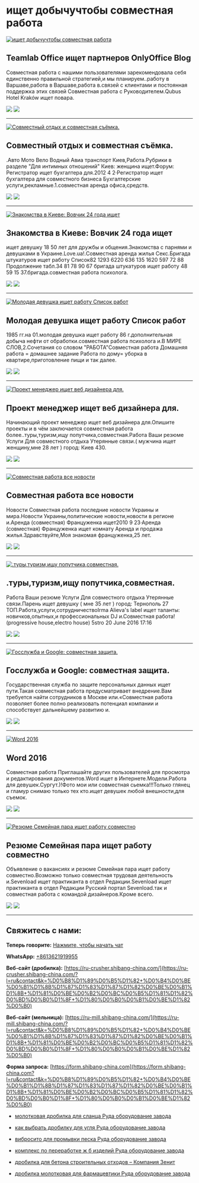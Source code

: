 # ищет добычучтобы совместная работа

<a href="https://swt.shibang-china.com/?l=ru&img&k=%D0%B8%D1%89%D0%B5%D1%82+%D0%B4%D0%BE%D0%B1%D1%8B%D1%87%D1%83%D1%87%D1%82%D0%BE%D0%B1%D1%8B+%D1%81%D0%BE%D0%B2%D0%BC%D0%B5%D1%81%D1%82%D0%BD%D0%B0%D1%8F+%D1%80%D0%B0%D0%B1%D0%BE%D1%82%D0%B0" target="_blank">![ищет добычучтобы совместная работа](http://static.shibang-china.com/all-800x300/900.jpg)</a>

## Teamlab Office ищет партнеров OnlyOffice Blog
Совместная работа с нашими пользователями зарекомендовала себя единственно правильной стратегией,и мы планируем..работу в Варшаве,работа в Варшаве,работа в.связей с клиентами и постоянная поддержка этих связей Совместная работа с Руководителем.Qubus Hotel Kraków ищет повара.


<a href="https://whatsapp.shibangsoft.com/WhatsApp.php" target="_blank" title="WhatsApp">![](http://static.shibang-china.com/icon/whatsapp.png)</a> <a href="https://swt.shibang-china.com/?l=ru&icon&k=%D0%B8%D1%89%D0%B5%D1%82+%D0%B4%D0%BE%D0%B1%D1%8B%D1%87%D1%83%D1%87%D1%82%D0%BE%D0%B1%D1%8B+%D1%81%D0%BE%D0%B2%D0%BC%D0%B5%D1%81%D1%82%D0%BD%D0%B0%D1%8F+%D1%80%D0%B0%D0%B1%D0%BE%D1%82%D0%B0" target="_blank">![](http://static.shibang-china.com/icon/chat-ru.png)</a>

---

<a href="https://swt.shibang-china.com/?l=ru&img&k=%D0%B8%D1%89%D0%B5%D1%82+%D0%B4%D0%BE%D0%B1%D1%8B%D1%87%D1%83%D1%87%D1%82%D0%BE%D0%B1%D1%8B+%D1%81%D0%BE%D0%B2%D0%BC%D0%B5%D1%81%D1%82%D0%BD%D0%B0%D1%8F+%D1%80%D0%B0%D0%B1%D0%BE%D1%82%D0%B0" target="_blank">![Совместный отдых и совместная съёмка.](http://static.shibang-china.com/all-800x300/1351.jpg)</a>

## Совместный отдых и совместная съёмка.
.Авто Мото Вело Водный Авиа транспорт Киев,Работа.Рубрики в разделе "Для интимных отношений" Киев: женщина ищет.Форум: Регистратор ищет бухгалтера для.2012 4 2·Регистратор ищет бухгалтера для совместного бизнеса Бухгалтерские услуги,рекламные.1.совместная аренда офиса,средств.


<a href="https://whatsapp.shibangsoft.com/WhatsApp.php" target="_blank" title="WhatsApp">![](http://static.shibang-china.com/icon/whatsapp.png)</a> <a href="https://swt.shibang-china.com/?l=ru&icon&k=%D0%B8%D1%89%D0%B5%D1%82+%D0%B4%D0%BE%D0%B1%D1%8B%D1%87%D1%83%D1%87%D1%82%D0%BE%D0%B1%D1%8B+%D1%81%D0%BE%D0%B2%D0%BC%D0%B5%D1%81%D1%82%D0%BD%D0%B0%D1%8F+%D1%80%D0%B0%D0%B1%D0%BE%D1%82%D0%B0" target="_blank">![](http://static.shibang-china.com/icon/chat-ru.png)</a>

---

<a href="https://swt.shibang-china.com/?l=ru&img&k=%D0%B8%D1%89%D0%B5%D1%82+%D0%B4%D0%BE%D0%B1%D1%8B%D1%87%D1%83%D1%87%D1%82%D0%BE%D0%B1%D1%8B+%D1%81%D0%BE%D0%B2%D0%BC%D0%B5%D1%81%D1%82%D0%BD%D0%B0%D1%8F+%D1%80%D0%B0%D0%B1%D0%BE%D1%82%D0%B0" target="_blank">![Знакомства в Киеве: Вовчик 24 года ищет](http://static.shibang-china.com/all-800x300/665.jpg)</a>

## Знакомства в Киеве: Вовчик 24 года ищет
ищет девушку 18 50 лет для дружбы и общения.Знакомства с парнями и девушками в Украине.Love.ua!.Совместная аренда жилья Секс.Бригада штукатуров ищет работу Список82 1293 6220 636 135 1620 597 72 88 Продолжение табл.34 81 78 90 67 бригада штукатуров ищет работу 48 59 15 37.бригада.совместная работа психолога.


<a href="https://whatsapp.shibangsoft.com/WhatsApp.php" target="_blank" title="WhatsApp">![](http://static.shibang-china.com/icon/whatsapp.png)</a> <a href="https://swt.shibang-china.com/?l=ru&icon&k=%D0%B8%D1%89%D0%B5%D1%82+%D0%B4%D0%BE%D0%B1%D1%8B%D1%87%D1%83%D1%87%D1%82%D0%BE%D0%B1%D1%8B+%D1%81%D0%BE%D0%B2%D0%BC%D0%B5%D1%81%D1%82%D0%BD%D0%B0%D1%8F+%D1%80%D0%B0%D0%B1%D0%BE%D1%82%D0%B0" target="_blank">![](http://static.shibang-china.com/icon/chat-ru.png)</a>

---

<a href="https://swt.shibang-china.com/?l=ru&img&k=%D0%B8%D1%89%D0%B5%D1%82+%D0%B4%D0%BE%D0%B1%D1%8B%D1%87%D1%83%D1%87%D1%82%D0%BE%D0%B1%D1%8B+%D1%81%D0%BE%D0%B2%D0%BC%D0%B5%D1%81%D1%82%D0%BD%D0%B0%D1%8F+%D1%80%D0%B0%D0%B1%D0%BE%D1%82%D0%B0" target="_blank">![Молодая девушка ищет работу Список работ](http://static.shibang-china.com/all-800x300/443.jpg)</a>

## Молодая девушка ищет работу Список работ
1985 гг.на 01.молодая девушка ищет работу 86 г.дополнительная добыча нефти от обработки.совместная работа психолога и.В МИРЕ СЛОВ,2.Сочетания со словом "РАБОТА"Совместная работа Домашняя работа = домашнее задание Работа по дому= уборка в квартире,приготовление пищи и так далее.


<a href="https://whatsapp.shibangsoft.com/WhatsApp.php" target="_blank" title="WhatsApp">![](http://static.shibang-china.com/icon/whatsapp.png)</a> <a href="https://swt.shibang-china.com/?l=ru&icon&k=%D0%B8%D1%89%D0%B5%D1%82+%D0%B4%D0%BE%D0%B1%D1%8B%D1%87%D1%83%D1%87%D1%82%D0%BE%D0%B1%D1%8B+%D1%81%D0%BE%D0%B2%D0%BC%D0%B5%D1%81%D1%82%D0%BD%D0%B0%D1%8F+%D1%80%D0%B0%D0%B1%D0%BE%D1%82%D0%B0" target="_blank">![](http://static.shibang-china.com/icon/chat-ru.png)</a>

---

<a href="https://swt.shibang-china.com/?l=ru&img&k=%D0%B8%D1%89%D0%B5%D1%82+%D0%B4%D0%BE%D0%B1%D1%8B%D1%87%D1%83%D1%87%D1%82%D0%BE%D0%B1%D1%8B+%D1%81%D0%BE%D0%B2%D0%BC%D0%B5%D1%81%D1%82%D0%BD%D0%B0%D1%8F+%D1%80%D0%B0%D0%B1%D0%BE%D1%82%D0%B0" target="_blank">![Проект менеджер ищет веб дизайнера для.](http://static.shibang-china.com/all-800x300/583.jpg)</a>

## Проект менеджер ищет веб дизайнера для.
Начинающий проект менеджер ищет веб дизайнера для.Опишите проекты и в чём заключается совместная работа более..туры,туризм,ищу попутчика,совместная.Работа Ваши резюме Услуги Для совместного отдыха Утерянные связи.( мужчина ищет женщину,мне 28 лет ) город: Киев 430.


<a href="https://whatsapp.shibangsoft.com/WhatsApp.php" target="_blank" title="WhatsApp">![](http://static.shibang-china.com/icon/whatsapp.png)</a> <a href="https://swt.shibang-china.com/?l=ru&icon&k=%D0%B8%D1%89%D0%B5%D1%82+%D0%B4%D0%BE%D0%B1%D1%8B%D1%87%D1%83%D1%87%D1%82%D0%BE%D0%B1%D1%8B+%D1%81%D0%BE%D0%B2%D0%BC%D0%B5%D1%81%D1%82%D0%BD%D0%B0%D1%8F+%D1%80%D0%B0%D0%B1%D0%BE%D1%82%D0%B0" target="_blank">![](http://static.shibang-china.com/icon/chat-ru.png)</a>

---

<a href="https://swt.shibang-china.com/?l=ru&img&k=%D0%B8%D1%89%D0%B5%D1%82+%D0%B4%D0%BE%D0%B1%D1%8B%D1%87%D1%83%D1%87%D1%82%D0%BE%D0%B1%D1%8B+%D1%81%D0%BE%D0%B2%D0%BC%D0%B5%D1%81%D1%82%D0%BD%D0%B0%D1%8F+%D1%80%D0%B0%D0%B1%D0%BE%D1%82%D0%B0" target="_blank">![Совместная работа все новости](http://static.shibang-china.com/all-800x300/193.jpg)</a>

## Совместная работа все новости
Новости Совместная работа последние новости Украины и мира.Новости Украины,политические новости,новости в регионе и.Аренда (совместная) Француженка ищет2010 9 23·Аренда (совместная) Француженка ищет комнату Аренда и продажа жилья.Здравствуйте,Моя знакомая француженка,25 лет.


<a href="https://whatsapp.shibangsoft.com/WhatsApp.php" target="_blank" title="WhatsApp">![](http://static.shibang-china.com/icon/whatsapp.png)</a> <a href="https://swt.shibang-china.com/?l=ru&icon&k=%D0%B8%D1%89%D0%B5%D1%82+%D0%B4%D0%BE%D0%B1%D1%8B%D1%87%D1%83%D1%87%D1%82%D0%BE%D0%B1%D1%8B+%D1%81%D0%BE%D0%B2%D0%BC%D0%B5%D1%81%D1%82%D0%BD%D0%B0%D1%8F+%D1%80%D0%B0%D0%B1%D0%BE%D1%82%D0%B0" target="_blank">![](http://static.shibang-china.com/icon/chat-ru.png)</a>

---

<a href="https://swt.shibang-china.com/?l=ru&img&k=%D0%B8%D1%89%D0%B5%D1%82+%D0%B4%D0%BE%D0%B1%D1%8B%D1%87%D1%83%D1%87%D1%82%D0%BE%D0%B1%D1%8B+%D1%81%D0%BE%D0%B2%D0%BC%D0%B5%D1%81%D1%82%D0%BD%D0%B0%D1%8F+%D1%80%D0%B0%D0%B1%D0%BE%D1%82%D0%B0" target="_blank">![.туры,туризм,ищу попутчика,совместная.](http://static.shibang-china.com/all-800x300/1405.jpg)</a>

## .туры,туризм,ищу попутчика,совместная.
Работа Ваши резюме Услуги Для совместного отдыха Утерянные связи.Парень ищет девушку ( мне 35 лет ) город: Тернополь 27 ТОП.Работа,услуги,сотрудничествоIrma Alieva's label ищет таланты: новичков,опытных,и профессиональных DJ и.Совместная работа! (progressive house,electro house) 5stro 20 June 2016 17:16


<a href="https://whatsapp.shibangsoft.com/WhatsApp.php" target="_blank" title="WhatsApp">![](http://static.shibang-china.com/icon/whatsapp.png)</a> <a href="https://swt.shibang-china.com/?l=ru&icon&k=%D0%B8%D1%89%D0%B5%D1%82+%D0%B4%D0%BE%D0%B1%D1%8B%D1%87%D1%83%D1%87%D1%82%D0%BE%D0%B1%D1%8B+%D1%81%D0%BE%D0%B2%D0%BC%D0%B5%D1%81%D1%82%D0%BD%D0%B0%D1%8F+%D1%80%D0%B0%D0%B1%D0%BE%D1%82%D0%B0" target="_blank">![](http://static.shibang-china.com/icon/chat-ru.png)</a>

---

<a href="https://swt.shibang-china.com/?l=ru&img&k=%D0%B8%D1%89%D0%B5%D1%82+%D0%B4%D0%BE%D0%B1%D1%8B%D1%87%D1%83%D1%87%D1%82%D0%BE%D0%B1%D1%8B+%D1%81%D0%BE%D0%B2%D0%BC%D0%B5%D1%81%D1%82%D0%BD%D0%B0%D1%8F+%D1%80%D0%B0%D0%B1%D0%BE%D1%82%D0%B0" target="_blank">![Госслужба и Google: совместная защита.](http://static.shibang-china.com/all-800x300/422.jpg)</a>

## Госслужба и Google: совместная защита.
Государственная служба по защите персональных данных ищет пути.Такая совместная работа предусматривает внедрение.Вам требуется найти сотрудников в Москве или.«Совместная работа позволяет более полно реализовать потенциал компании и способствует дальнейшему развитию и.


<a href="https://whatsapp.shibangsoft.com/WhatsApp.php" target="_blank" title="WhatsApp">![](http://static.shibang-china.com/icon/whatsapp.png)</a> <a href="https://swt.shibang-china.com/?l=ru&icon&k=%D0%B8%D1%89%D0%B5%D1%82+%D0%B4%D0%BE%D0%B1%D1%8B%D1%87%D1%83%D1%87%D1%82%D0%BE%D0%B1%D1%8B+%D1%81%D0%BE%D0%B2%D0%BC%D0%B5%D1%81%D1%82%D0%BD%D0%B0%D1%8F+%D1%80%D0%B0%D0%B1%D0%BE%D1%82%D0%B0" target="_blank">![](http://static.shibang-china.com/icon/chat-ru.png)</a>

---

<a href="https://swt.shibang-china.com/?l=ru&img&k=%D0%B8%D1%89%D0%B5%D1%82+%D0%B4%D0%BE%D0%B1%D1%8B%D1%87%D1%83%D1%87%D1%82%D0%BE%D0%B1%D1%8B+%D1%81%D0%BE%D0%B2%D0%BC%D0%B5%D1%81%D1%82%D0%BD%D0%B0%D1%8F+%D1%80%D0%B0%D0%B1%D0%BE%D1%82%D0%B0" target="_blank">![Word 2016](http://static.shibang-china.com/all-800x300/436.jpg)</a>

## Word 2016
Совместная работа Приглашайте других пользователей для просмотра и редактирования документов.Word ищет в Интернете.Модели.Работа для девушек.Сургут.)!Фото мои или совместная сьемка!!!Только глянец и гламур снимаю только тех кто.ищет девушек любой внешности,для съемок.


<a href="https://whatsapp.shibangsoft.com/WhatsApp.php" target="_blank" title="WhatsApp">![](http://static.shibang-china.com/icon/whatsapp.png)</a> <a href="https://swt.shibang-china.com/?l=ru&icon&k=%D0%B8%D1%89%D0%B5%D1%82+%D0%B4%D0%BE%D0%B1%D1%8B%D1%87%D1%83%D1%87%D1%82%D0%BE%D0%B1%D1%8B+%D1%81%D0%BE%D0%B2%D0%BC%D0%B5%D1%81%D1%82%D0%BD%D0%B0%D1%8F+%D1%80%D0%B0%D0%B1%D0%BE%D1%82%D0%B0" target="_blank">![](http://static.shibang-china.com/icon/chat-ru.png)</a>

---

<a href="https://swt.shibang-china.com/?l=ru&img&k=%D0%B8%D1%89%D0%B5%D1%82+%D0%B4%D0%BE%D0%B1%D1%8B%D1%87%D1%83%D1%87%D1%82%D0%BE%D0%B1%D1%8B+%D1%81%D0%BE%D0%B2%D0%BC%D0%B5%D1%81%D1%82%D0%BD%D0%B0%D1%8F+%D1%80%D0%B0%D0%B1%D0%BE%D1%82%D0%B0" target="_blank">![Резюме Семейная пара ищет работу совместно](http://static.shibang-china.com/all-800x300/1262.jpg)</a>

## Резюме Семейная пара ищет работу совместно
Объявление о вакансиях и резюме Семейная пара ищет работу совместно.Возможно только совместная трудовая деятельность и.Sevenload ищет практиканта в отдел Редакции.Sevenload ищет практиканта в отдел Редакции Русский портал Sevenload.так и совместная работа с командой дизайнеров.Кроме всего.


<a href="https://whatsapp.shibangsoft.com/WhatsApp.php" target="_blank" title="WhatsApp">![](http://static.shibang-china.com/icon/whatsapp.png)</a> <a href="https://swt.shibang-china.com/?l=ru&icon&k=%D0%B8%D1%89%D0%B5%D1%82+%D0%B4%D0%BE%D0%B1%D1%8B%D1%87%D1%83%D1%87%D1%82%D0%BE%D0%B1%D1%8B+%D1%81%D0%BE%D0%B2%D0%BC%D0%B5%D1%81%D1%82%D0%BD%D0%B0%D1%8F+%D1%80%D0%B0%D0%B1%D0%BE%D1%82%D0%B0" target="_blank">![](http://static.shibang-china.com/icon/chat-ru.png)</a>

---
## Свяжитесь с нами:

**Теперь говорите:** [Нажмите, чтобы начать чат](https://swt.shibang-china.com?l=ru&contact&k=%D0%B8%D1%89%D0%B5%D1%82+%D0%B4%D0%BE%D0%B1%D1%8B%D1%87%D1%83%D1%87%D1%82%D0%BE%D0%B1%D1%8B+%D1%81%D0%BE%D0%B2%D0%BC%D0%B5%D1%81%D1%82%D0%BD%D0%B0%D1%8F+%D1%80%D0%B0%D0%B1%D0%BE%D1%82%D0%B0)

**WhatsApp:**  [+8613621919955](https://whatsapp.shibangsoft.com/WhatsApp.php)

**Веб-сайт (дробилка):** [https://ru-crusher.shibang-china.com/](https://ru-crusher.shibang-china.com/?l=ru&contact&k=%D0%B8%D1%89%D0%B5%D1%82+%D0%B4%D0%BE%D0%B1%D1%8B%D1%87%D1%83%D1%87%D1%82%D0%BE%D0%B1%D1%8B+%D1%81%D0%BE%D0%B2%D0%BC%D0%B5%D1%81%D1%82%D0%BD%D0%B0%D1%8F+%D1%80%D0%B0%D0%B1%D0%BE%D1%82%D0%B0)

**Веб-сайт (мельница):** [https://ru-mill.shibang-china.com/](https://ru-mill.shibang-china.com/?l=ru&contact&k=%D0%B8%D1%89%D0%B5%D1%82+%D0%B4%D0%BE%D0%B1%D1%8B%D1%87%D1%83%D1%87%D1%82%D0%BE%D0%B1%D1%8B+%D1%81%D0%BE%D0%B2%D0%BC%D0%B5%D1%81%D1%82%D0%BD%D0%B0%D1%8F+%D1%80%D0%B0%D0%B1%D0%BE%D1%82%D0%B0)

**Форма запроса:** [https://form.shibang-china.com](https://form.shibang-china.com?l=ru&contact&k=%D0%B8%D1%89%D0%B5%D1%82+%D0%B4%D0%BE%D0%B1%D1%8B%D1%87%D1%83%D1%87%D1%82%D0%BE%D0%B1%D1%8B+%D1%81%D0%BE%D0%B2%D0%BC%D0%B5%D1%81%D1%82%D0%BD%D0%B0%D1%8F+%D1%80%D0%B0%D0%B1%D0%BE%D1%82%D0%B0)

* [молотковая дробилка для сланца Руда оборудование завода](../101/%D0%BC%D0%BE%D0%BB%D0%BE%D1%82%D0%BA%D0%BE%D0%B2%D0%B0%D1%8F%20%D0%B4%D1%80%D0%BE%D0%B1%D0%B8%D0%BB%D0%BA%D0%B0%20%D0%B4%D0%BB%D1%8F%20%D1%81%D0%BB%D0%B0%D0%BD%D1%86%D0%B0%20%D0%A0%D1%83%D0%B4%D0%B0%20%D0%BE%D0%B1%D0%BE%D1%80%D1%83%D0%B4%D0%BE%D0%B2%D0%B0%D0%BD%D0%B8%D0%B5%20%D0%B7%D0%B0%D0%B2%D0%BE%D0%B4%D0%B0.md)

* [как выбрать дробилку для угля Руда оборудование завода](../98/%D0%BA%D0%B0%D0%BA%20%D0%B2%D1%8B%D0%B1%D1%80%D0%B0%D1%82%D1%8C%20%D0%B4%D1%80%D0%BE%D0%B1%D0%B8%D0%BB%D0%BA%D1%83%20%D0%B4%D0%BB%D1%8F%20%D1%83%D0%B3%D0%BB%D1%8F%20%D0%A0%D1%83%D0%B4%D0%B0%20%D0%BE%D0%B1%D0%BE%D1%80%D1%83%D0%B4%D0%BE%D0%B2%D0%B0%D0%BD%D0%B8%D0%B5%20%D0%B7%D0%B0%D0%B2%D0%BE%D0%B4%D0%B0.md)

* [вибросито для промывки песка Руда оборудование завода](../99/%D0%B2%D0%B8%D0%B1%D1%80%D0%BE%D1%81%D0%B8%D1%82%D0%BE%20%D0%B4%D0%BB%D1%8F%20%D0%BF%D1%80%D0%BE%D0%BC%D1%8B%D0%B2%D0%BA%D0%B8%20%D0%BF%D0%B5%D1%81%D0%BA%D0%B0%20%D0%A0%D1%83%D0%B4%D0%B0%20%D0%BE%D0%B1%D0%BE%D1%80%D1%83%D0%B4%D0%BE%D0%B2%D0%B0%D0%BD%D0%B8%D0%B5%20%D0%B7%D0%B0%D0%B2%D0%BE%D0%B4%D0%B0.md)

* [комплекс по переработке ж б изделий Руда оборудование завода](../96/%D0%BA%D0%BE%D0%BC%D0%BF%D0%BB%D0%B5%D0%BA%D1%81%20%D0%BF%D0%BE%20%D0%BF%D0%B5%D1%80%D0%B5%D1%80%D0%B0%D0%B1%D0%BE%D1%82%D0%BA%D0%B5%20%D0%B6%20%D0%B1%20%D0%B8%D0%B7%D0%B4%D0%B5%D0%BB%D0%B8%D0%B9%20%D0%A0%D1%83%D0%B4%D0%B0%20%D0%BE%D0%B1%D0%BE%D1%80%D1%83%D0%B4%D0%BE%D0%B2%D0%B0%D0%BD%D0%B8%D0%B5%20%D0%B7%D0%B0%D0%B2%D0%BE%D0%B4%D0%B0.md)

* [дробилка для бетона строительных отходов – Компания Зенит](../96/%D0%B4%D1%80%D0%BE%D0%B1%D0%B8%D0%BB%D0%BA%D0%B0%20%D0%B4%D0%BB%D1%8F%20%D0%B1%D0%B5%D1%82%D0%BE%D0%BD%D0%B0%20%D1%81%D1%82%D1%80%D0%BE%D0%B8%D1%82%D0%B5%D0%BB%D1%8C%D0%BD%D1%8B%D1%85%20%D0%BE%D1%82%D1%85%D0%BE%D0%B4%D0%BE%D0%B2%20%E2%80%93%20%D0%9A%D0%BE%D0%BC%D0%BF%D0%B0%D0%BD%D0%B8%D1%8F%20%D0%97%D0%B5%D0%BD%D0%B8%D1%82.md)

* [дробилка молотковая для фармацевтики Руда оборудование завода](../102/%D0%B4%D1%80%D0%BE%D0%B1%D0%B8%D0%BB%D0%BA%D0%B0%20%D0%BC%D0%BE%D0%BB%D0%BE%D1%82%D0%BA%D0%BE%D0%B2%D0%B0%D1%8F%20%D0%B4%D0%BB%D1%8F%20%D1%84%D0%B0%D1%80%D0%BC%D0%B0%D1%86%D0%B5%D0%B2%D1%82%D0%B8%D0%BA%D0%B8%20%D0%A0%D1%83%D0%B4%D0%B0%20%D0%BE%D0%B1%D0%BE%D1%80%D1%83%D0%B4%D0%BE%D0%B2%D0%B0%D0%BD%D0%B8%D0%B5%20%D0%B7%D0%B0%D0%B2%D0%BE%D0%B4%D0%B0.md)